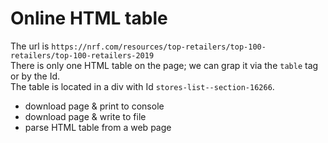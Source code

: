 # Online HTML table

The url is `https://nrf.com/resources/top-retailers/top-100-retailers/top-100-retailers-2019`  
There is only one HTML table on the page; we can grap it via the `table` tag or by the Id.  
The table is located in a div with Id `stores-list--section-16266`.  

- download page & print to console
- download page & write to file
- parse HTML table from a web page
